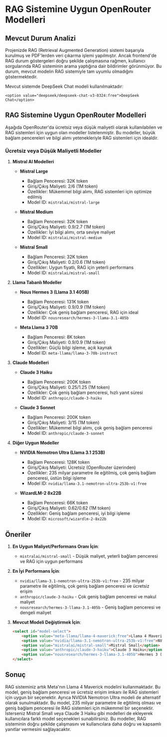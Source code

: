 # RAG Sistemine Uygun OpenRouter Modelleri

## Mevcut Durum Analizi

Projenizde RAG (Retrieval Augmented Generation) sistemi başarıyla kurulmuş ve PDF'lerden veri çıkarma işlemi yapılmıştır. Ancak frontend'de RAG durum göstergeleri doğru şekilde çalışmasına rağmen, kullanıcı sorgularında RAG sisteminin arama yaptığına dair bildirimler görünmüyor. Bu durum, mevcut modelin RAG sistemiyle tam uyumlu olmadığını göstermektedir.

Mevcut sistemde DeepSeek Chat modeli kullanılmaktadır:
```
<option value="deepseek/deepseek-chat-v3-0324:free">DeepSeek Chat</option>
```

## RAG Sistemine Uygun OpenRouter Modelleri

Aşağıda OpenRouter'da ücretsiz veya düşük maliyetli olarak kullanılabilen ve RAG sistemleri için uygun olan modeller listelenmiştir. Bu modeller, büyük bağlam pencereleri ve bilgi alımı yetenekleriyle RAG sistemleri için idealdir.

### Ücretsiz veya Düşük Maliyetli Modeller

1. **Mistral AI Modelleri**
   - **Mistral Large**
     - Bağlam Penceresi: 32K token
     - Giriş/Çıkış Maliyeti: $2/$6 (1M token)
     - Özellikler: Mükemmel bilgi alımı, RAG sistemleri için optimize edilmiş
     - Model ID: `mistralai/mistral-large`

   - **Mistral Medium**
     - Bağlam Penceresi: 32K token
     - Giriş/Çıkış Maliyeti: $0.9/$2.7 (1M token)
     - Özellikler: İyi bilgi alımı, orta seviye maliyet
     - Model ID: `mistralai/mistral-medium`

   - **Mistral Small**
     - Bağlam Penceresi: 32K token
     - Giriş/Çıkış Maliyeti: $0.2/$0.6 (1M token)
     - Özellikler: Uygun fiyatlı, RAG için yeterli performans
     - Model ID: `mistralai/mistral-small`

2. **Llama Tabanlı Modeller**
   - **Nous Hermes 3 (Llama 3.1 405B)**
     - Bağlam Penceresi: 131K token
     - Giriş/Çıkış Maliyeti: $0.9/$0.9 (1M token)
     - Özellikler: Çok geniş bağlam penceresi, RAG için ideal
     - Model ID: `nousresearch/hermes-3-llama-3.1-405b`

   - **Meta Llama 3 70B**
     - Bağlam Penceresi: 8K token
     - Giriş/Çıkış Maliyeti: $0.9/$0.9 (1M token)
     - Özellikler: Güçlü bilgi işleme, açık kaynak
     - Model ID: `meta-llama/llama-3-70b-instruct`

3. **Claude Modelleri**
   - **Claude 3 Haiku**
     - Bağlam Penceresi: 200K token
     - Giriş/Çıkış Maliyeti: $0.25/$1.25 (1M token)
     - Özellikler: Çok geniş bağlam penceresi, hızlı yanıt süresi
     - Model ID: `anthropic/claude-3-haiku`

   - **Claude 3 Sonnet**
     - Bağlam Penceresi: 200K token
     - Giriş/Çıkış Maliyeti: $3/$15 (1M token)
     - Özellikler: Mükemmel bilgi alımı, çok geniş bağlam penceresi
     - Model ID: `anthropic/claude-3-sonnet`

4. **Diğer Uygun Modeller**
   - **NVIDIA Nemotron Ultra (Llama 3.1 253B)**
     - Bağlam Penceresi: 128K token
     - Giriş/Çıkış Maliyeti: Ücretsiz (OpenRouter üzerinden)
     - Özellikler: 235 milyar parametre ile eğitilmiş, çok geniş bağlam penceresi, üstün bilgi işleme
     - Model ID: `nvidia/llama-3.1-nemotron-ultra-253b-v1:free`

   - **WizardLM-2 8x22B**
     - Bağlam Penceresi: 66K token
     - Giriş/Çıkış Maliyeti: $0.62/$0.62 (1M token)
     - Özellikler: Geniş bağlam penceresi, iyi bilgi işleme
     - Model ID: `microsoft/wizardlm-2-8x22b`

## Öneriler

1. **En Uygun Maliyet/Performans Oranı İçin**:
   - `mistralai/mistral-small` - Düşük maliyet, yeterli bağlam penceresi ve RAG için uygun performans

2. **En İyi Performans İçin**:
   - `nvidia/llama-3.1-nemotron-ultra-253b-v1:free` - 235 milyar parametre ile eğitilmiş, çok geniş bağlam penceresi ve ücretsiz erişim
   - `anthropic/claude-3-haiku` - Çok geniş bağlam penceresi ve makul maliyet
   - `nousresearch/hermes-3-llama-3.1-405b` - Geniş bağlam penceresi ve dengeli maliyet

3. **Mevcut Modeli Değiştirmek İçin**:
   ```html
   <select id="model-select">
       <option value="meta-llama/llama-4-maverick:free">Llama 4 Maverick</option>
       <option value="nvidia/llama-3.1-nemotron-ultra-253b-v1:free">NVIDIA Nemotron Ultra</option>
       <option value="mistralai/mistral-small">Mistral Small</option>
       <option value="anthropic/claude-3-haiku">Claude 3 Haiku</option>
       <option value="nousresearch/hermes-3-llama-3.1-405b">Hermes 3 (Llama 3.1)</option>
   </select>
   ```

## Sonuç

RAG sisteminiz artık Meta'nın Llama 4 Maverick modelini kullanmaktadır. Bu model, geniş bağlam penceresi ve ücretsiz erişim imkanı ile RAG sistemleri için uygun bir seçenektir. Ayrıca NVIDIA Nemotron Ultra modeli de alternatif olarak sunulmaktadır. Bu model, 235 milyar parametre ile eğitilmiş olması ve geniş bağlam penceresi ile RAG sistemleri için mükemmel bir seçenektir. İsterseniz Mistral Small veya Claude 3 Haiku gibi modelleri de ekleyerek kullanıcılara farklı model seçenekleri sunabilirsiniz. Bu modeller, RAG sisteminin doğru şekilde çalışmasını ve kullanıcılara daha doğru ve kapsamlı yanıtlar vermesini sağlayacaktır.